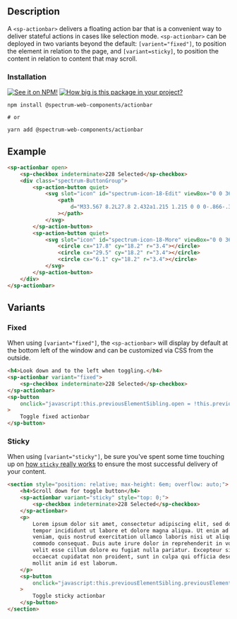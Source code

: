 ## Description

A `<sp-actionbar>` delivers a floating action bar that is a convenient way to deliver stateful actions in cases like selection mode. `<sp-actionbar>` can be deployed in two variants beyond the default: `[varient="fixed"]`, to position the element in relation to the page, and `[variant=sticky]`, to position the content in relation to content that may scroll.

### Installation

[![See it on NPM!](https://img.shields.io/npm/v/@spectrum-web-components/actionbar?style=for-the-badge)](https://www.npmjs.com/package/@spectrum-web-components/actionbar)
[![How big is this package in your project?](https://img.shields.io/bundlephobia/minzip/@spectrum-web-components/actionbar?style=for-the-badge)](https://bundlephobia.com/result?p=@spectrum-web-components/actionbar)

```
npm install @spectrum-web-components/actionbar

# or

yarn add @spectrum-web-components/actionbar
```

## Example

```html
<sp-actionbar open>
    <sp-checkbox indeterminate>228 Selected</sp-checkbox>
    <div class="spectrum-ButtonGroup">
        <sp-action-button quiet>
            <svg slot="icon" id="spectrum-icon-18-Edit" viewBox="0 0 36 36">
                <path
                    d="M33.567 8.2L27.8 2.432a1.215 1.215 0 0 0-.866-.353H26.9a1.371 1.371 0 0 0-.927.406L5.084 23.372a.99.99 0 0 0-.251.422L2.055 33.1c-.114.377.459.851.783.851a.251.251 0 0 0 .062-.007c.276-.063 7.866-2.344 9.311-2.778a.972.972 0 0 0 .414-.249l20.888-20.889a1.372 1.372 0 0 0 .4-.883 1.221 1.221 0 0 0-.346-.945zM11.4 29.316c-2.161.649-4.862 1.465-6.729 2.022l2.009-6.73z"
                ></path>
            </svg>
        </sp-action-button>
        <sp-action-button quiet>
            <svg slot="icon" id="spectrum-icon-18-More" viewBox="0 0 36 36">
                <circle cx="17.8" cy="18.2" r="3.4"></circle>
                <circle cx="29.5" cy="18.2" r="3.4"></circle>
                <circle cx="6.1" cy="18.2" r="3.4"></circle>
            </svg>
        </sp-action-button>
    </div>
</sp-actionbar>
```

## Variants

### Fixed

When using `[variant="fixed"]`, the `<sp-actionbar>` will display by default at the bottom left of the window and can be customized via CSS from the outside.

```html
<h4>Look down and to the left when toggling.</h4>
<sp-actionbar variant="fixed">
    <sp-checkbox indeterminate>228 Selected</sp-checkbox>
</sp-actionbar>
<sp-button
    onclick="javascript:this.previousElementSibling.open = !this.previousElementSibling.open;"
>
    Toggle fixed actionbar
</sp-button>
```

### Sticky

When using `[variant="sticky"]`, be sure you've spent some time touching up on [how `sticky` really works](https://medium.com/@elad/css-position-sticky-how-it-really-works-54cd01dc2d46) to ensure the most successful delivery of your content.

```html
<section style="position: relative; max-height: 6em; overflow: auto;">
    <h4>Scroll down for toggle button</h4>
    <sp-actionbar variant="sticky" style="top: 0;">
        <sp-checkbox indeterminate>228 Selected</sp-checkbox>
    </sp-actionbar>
    <p>
        Lorem ipsum dolor sit amet, consectetur adipiscing elit, sed do eiusmod
        tempor incididunt ut labore et dolore magna aliqua. Ut enim ad minim
        veniam, quis nostrud exercitation ullamco laboris nisi ut aliquip ex ea
        commodo consequat. Duis aute irure dolor in reprehenderit in voluptate
        velit esse cillum dolore eu fugiat nulla pariatur. Excepteur sint
        occaecat cupidatat non proident, sunt in culpa qui officia deserunt
        mollit anim id est laborum.
    </p>
    <sp-button
        onclick="javascript:this.previousElementSibling.previousElementSibling.open = !this.previousElementSibling.previousElementSibling.open;"
    >
        Toggle sticky actionbar
    </sp-button>
</section>
```
